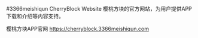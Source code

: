 #3366meishiqun CherryBlock Website
樱桃方块的官方网站，为用户提供APP下载和介绍等内容支持。
>
樱桃方块APP官网 https://cherryblock.3366meishiqun.com
